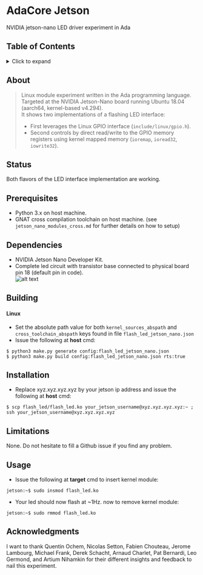 # AdaCore Jetson

NVIDIA jetson-nano LED driver experiment in Ada

## Table of Contents
<details>
<summary>Click to expand</summary>

1. [About](#About)
2. [Status](#Status)
3. [Prerequisites](#Prerequisites)  
4. [Dependencies](#Dependencies)
5. [Building](#Building)
   1. [Linux](#Linux)
6. [Installation](#Installation)
7. [Limitations](#Limitations)
8. [Usage](#Usage)
9. [Acknowledgments](#Acknowledgments)

</details>

## About

> Linux module experiment written in the Ada programming language.    
> Targeted at the NVIDIA Jetson-Nano board running Ubuntu 18.04 (aarch64, kernel-based v4.294).         
> It shows two implementations of a flashing LED interface:     
>  - First leverages the Linux GPIO interface (`include/linux/gpio.h`).    
>  - Second controls by direct read/write to the GPIO memory registers using kernel mapped memory (`ioremap`, `ioread32`, `iowrite32`).       

## Status
Both flavors of the LED interface implementation are working.

## Prerequisites
- Python 3.x on host machine.    
- GNAT cross compilation toolchain on host machine. (see `jetson_nano_modules_cross.md` for further details on how to setup)     

## Dependencies
- NVIDIA Jetson Nano Developer Kit.
- Complete led circuit with transistor base connected to physical board pin 18 (default pin in code).   
![alt text](https://i.stack.imgur.com/2vrSj.gif)

## Building
#### Linux
- Set the absolute path value for both `kernel_sources_abspath` and `cross_toolchain_abspath` keys found in file `flash_led_jetson_nano.json`
- Issue the following at __host__ cmd: 
```
$ python3 make.py generate config:flash_led_jetson_nano.json
$ python3 make.py build config:flash_led_jetson_nano.json rts:true
```

## Installation
- Replace xyz.xyz.xyz.xyz by your jetson ip address and issue the following at __host__ cmd:
```
$ scp flash_led/flash_led.ko your_jetson_username@xyz.xyz.xyz.xyz:~ ; ssh your_jetson_username@xyz.xyz.xyz.xyz
```

## Limitations
None. Do not hesitate to fill a Github issue if you find any problem.

## Usage
- Issue the following at __target__ cmd to insert kernel module: 
```
jetson:~$ sudo insmod flash_led.ko
```
- Your led should now flash at ~1Hz. now to remove kernel module:
```
jetson:~$ sudo rmmod flash_led.ko
```

## Acknowledgments
I want to thank Quentin Ochem, Nicolas Setton, Fabien Chouteau, Jerome Lambourg, Michael Frank, Derek Schacht, Arnaud Charlet, Pat Bernardi, Leo Germond, and Artium Nihamkin for their different insights and feedback to nail this experiment.


